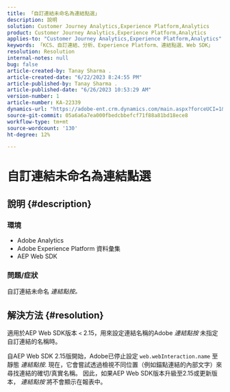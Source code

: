 ```yaml
---
title: 「自訂連結未命名為連結點選」
description: 說明
solution: Customer Journey Analytics,Experience Platform,Analytics
product: Customer Journey Analytics,Experience Platform,Analytics
applies-to: "Customer Journey Analytics,Experience Platform,Analytics"
keywords: 「KCS、自訂連結、分析、Experience Platform、連結點選、Web SDK」
resolution: Resolution
internal-notes: null
bug: false
article-created-by: Tanay Sharma .
article-created-date: "6/22/2023 8:24:55 PM"
article-published-by: Tanay Sharma .
article-published-date: "6/26/2023 10:53:29 AM"
version-number: 1
article-number: KA-22339
dynamics-url: "https://adobe-ent.crm.dynamics.com/main.aspx?forceUCI=1&pagetype=entityrecord&etn=knowledgearticle&id=0b3f78d4-3a11-ee11-8f6d-6045bd006295"
source-git-commit: 05a6a6a7ea000fbedcbbefcf71f88a81bd18ece8
workflow-type: tm+mt
source-wordcount: '130'
ht-degree: 12%

---
```


# 自訂連結未命名為連結點選

## 說明 {#description}


### <b>環境</b>

- Adobe Analytics
- Adobe Experience Platform 資料彙集
- AEP Web SDK


### <b>問題/症狀</b>

自訂連結未命名 *連結點按。*


## 解決方法 {#resolution}


適用於AEP Web SDK版本 `<` 2.15，用來設定連結名稱的Adobe *連結點按* 未指定自訂連結的名稱時。

自AEP Web SDK 2.15版開始，Adobe已停止設定 `web.webInteraction.name` 至靜態 *連結點按*. 現在，它會嘗試透過檢視不同位置（例如錨點連結的內部文字）來尋找連結的確切/真實名稱。 因此，如果AEP Web SDK版本升級至2.15或更新版本， *連結點按* 將不會顯示在報表中。
